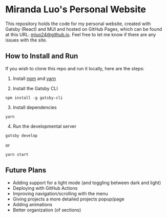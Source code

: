 # Miranda Luo's Personal Website

This repository holds the code for my personal website, created with Gatsby (React) and MUI and hosted on GitHub Pages, which can be found at this URL: [mluo24@github.io](mluo24@github.io). Feel free to let me know if there are any issues with the site.

## How to Install and Run

If you wish to clone this repo and run it locally, here are the steps:

1. Install [npm](https://docs.npmjs.com/downloading-and-installing-node-js-and-npm) and [yarn](https://classic.yarnpkg.com/lang/en/docs/install/#windows-stable)

2. Install the Gatsby CLI

```
npm install -g gatsby-cli
```

3. Install dependencies

```
yarn
```

4. Run the developmental server

```
gatsby develop
```
or

```
yarn start
```

## Future Plans

- Adding support for a light mode (and toggling between dark and light)
- Deploying with GitHub Actions
- Improving navigation/scrolling with the menu
- Giving projects a more detailed projects popup/page
- Adding animations
- Better organization (of sections)
